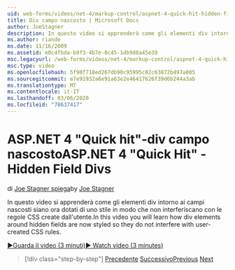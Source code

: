 ```yaml
---
uid: web-forms/videos/net-4/markup-control/aspnet-4-quick-hit-hidden-field-divs
title: Div campo nascosto | Microsoft Docs
author: JoeStagner
description: In questo video si apprenderà come gli elementi div intorno ai campi nascosti siano ora dotati di uno stile in modo che non interferiscano con le regole CSS create dall'utente.
ms.author: riande
ms.date: 11/16/2009
ms.assetid: e0c4fbda-b9f3-4b7e-8c45-1db9d8a45e39
msc.legacyurl: /web-forms/videos/net-4/markup-control/aspnet-4-quick-hit-hidden-field-divs
msc.type: video
ms.openlocfilehash: 5f90f718ed267db90c95995c02c63872b497a005
ms.sourcegitcommit: e7e91932a6e91a63e2e46417626f39d6b244a3ab
ms.translationtype: MT
ms.contentlocale: it-IT
ms.lasthandoff: 03/06/2020
ms.locfileid: "78637417"
---
```

# <a name="aspnet-4-quick-hit---hidden-field-divs"></a><span data-ttu-id="5729d-103">ASP.NET 4 "Quick hit"-div campo nascosto</span><span class="sxs-lookup"><span data-stu-id="5729d-103">ASP.NET 4 "Quick Hit" - Hidden Field Divs</span></span>

<span data-ttu-id="5729d-104">di [Joe Stagner spiega](https://github.com/JoeStagner)</span><span class="sxs-lookup"><span data-stu-id="5729d-104">by [Joe Stagner](https://github.com/JoeStagner)</span></span>

<span data-ttu-id="5729d-105">In questo video si apprenderà come gli elementi div intorno ai campi nascosti siano ora dotati di uno stile in modo che non interferiscano con le regole CSS create dall'utente.</span><span class="sxs-lookup"><span data-stu-id="5729d-105">In this video you will learn how div elements around hidden fields are now styled so they do not interfere with user-created CSS rules.</span></span>

[<span data-ttu-id="5729d-106">&#9654;Guarda il video (3 minuti)</span><span class="sxs-lookup"><span data-stu-id="5729d-106">&#9654; Watch video (3 minutes)</span></span>](https://channel9.msdn.com/Blogs/ASP-NET-Site-Videos/aspnet-4-quick-hit-hidden-field-divs)

> [!div class="step-by-step"]
> <span data-ttu-id="5729d-107">[Precedente](aspnet-4-quick-hit-tableless-menu-control.md)
> [Successivo](aspnet-4-quick-hit-disabled-control-styling.md)</span><span class="sxs-lookup"><span data-stu-id="5729d-107">[Previous](aspnet-4-quick-hit-tableless-menu-control.md)
[Next](aspnet-4-quick-hit-disabled-control-styling.md)</span></span>
